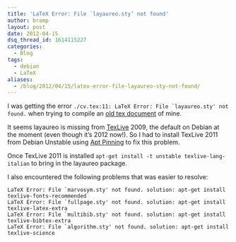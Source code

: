```yaml
---
title: 'LaTeX Error: File `layaureo.sty’ not found'
author: bramp
layout: post
date: 2012-04-15
dsq_thread_id: 1614115227
categories:
  - Blog
tags:
  - debian
  - LaTeX
aliases:
  - /blog/2012/04/15/latex-error-file-layaureo-sty-not-found/
---
```

I was getting the error ``./cv.tex:11: LaTeX Error: File `layaureo.sty' not found.`` when trying to compile an [old tex document][1] of mine.

It seems layaureo is missing from [TexLive][2] 2009, the default on Debian at the moment (even though it&#8217;s 2012 now!). So I had to install TexLive 2011 from Debian Unstable using [Apt Pinning][3] to fix this problem.

Once TexLive 2011 is installed `apt-get install -t unstable texlive-lang-italian` to bring in the layaureo package.

I also encountered the following problems that was easier to resolve:

```
LaTeX Error: File `marvosym.sty' not found. solution: apt-get install texlive-fonts-recommended
LaTeX Error: File `fullpage.sty' not found. solution: apt-get install texlive-latex-extra
LaTeX Error: File `multibib.sty' not found. solution: apt-get install texlive-bibtex-extra
LaTeX Error: File `algorithm.sty' not found. solution: apt-get install texlive-science
```

 [1]: https://github.com/bramp/curriculum-vitae "Curriculum Vitae latex project"
 [2]: http://www.tug.org/texlive/ "TeX Live"
 [3]: http://wiki.debian.org/AptPreferences
 
